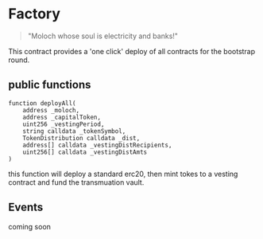 # Factory

> "Moloch whose soul is electricity and banks!"

This contract provides a 'one click' deploy of all contracts for the bootstrap round.

## public functions

    function deployAll(
        address _moloch,
        address _capitalToken,
        uint256 _vestingPeriod,
        string calldata _tokenSymbol,
        TokenDistribution calldata _dist,
        address[] calldata _vestingDistRecipients,
        uint256[] calldata _vestingDistAmts
    )
    
this function will deploy a standard erc20, then mint tokes to a vesting contract and fund the transmuation vault.



## Events

coming soon